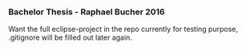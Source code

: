 ### Bachelor Thesis - Raphael Bucher 2016
Want the full eclipse-project in the repo currently for testing purpose, .gitignore will be filled out later again.
